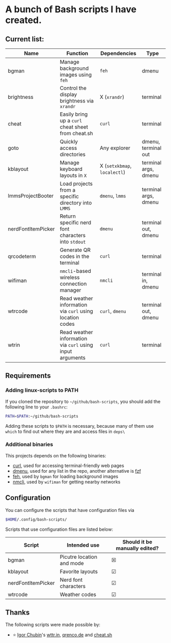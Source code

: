 # A bunch of Bash scripts I have created.

## Current list:

| Name               | Function                                                  | Dependencies                 | Type                 |
| -                  | -                                                         | -                            | -                    |
| bgman              | Manage background images using `feh`                      | `feh`                        | dmenu                |
| brightness         | Control the display brightness via `xrandr`               | X (`xrandr`)                 | terminal             |
| cheat              | Easily bring up a `curl` cheat sheet from cheat.sh        | `curl`                       | terminal             |
| goto               | Quickly access directories                                | Any explorer                 | dmenu, terminal out  |
| kblayout           | Manage keyboard layouts in `X`                            | X (`setxkbmap`, `localectl`) | terminal args, dmenu |
| lmmsProjectBooter  | Load projects from a specific directory into `LMMS`       | `dmenu`, `lmms`              | terminal args, dmenu |
| nerdFontItemPicker | Return specific nerd font characters into `stdout`        | `dmenu`                      | terminal out, dmenu  |
| qrcodeterm         | Generate QR codes in the terminal                         | `curl`                       | terminal             |
| wifiman            | `nmcli`-based wireless connection manager                 | `nmcli`                      | terminal in, dmenu   |
| wtrcode            | Read weather information via `curl` using location codes  | `curl`, `dmenu`              | terminal out, dmenu  |
| wtrin              | Read weather information via `curl` using input arguments | `curl`                       | terminal             |

## Requirements

### Adding linux-scripts to PATH

If you cloned the repository to `~/github/bash-scripts`, you should add the following line to your `.bashrc`:

```sh
PATH=$PATH:~/github/bash-scripts
```

Adding these scripts to ``$PATH`` is necessary, because many of them use ``which`` to find out where they are and access files in ``deps\``

### Additional binaries

This projects depends on the following binaries:

- [curl](https://curl.se/), used for accessing terminal-friendly web pages
- [dmenu](https://tools.suckless.org/dmenu/), used for any list in the repo, another alternative is [fzf](https://github.com/junegunn/fzf)
- [feh](https://github.com/derf/feh), used by ``bgman`` for loading background images
- [nmcli](https://linux.die.net/man/1/nmcli), used by ``wifiman`` for getting nearby networks

## Configuration

You can configure the scripts that have configuration files via
```sh
$HOME/.config/bash-scripts/
```

Scripts that use configuration files are listed below:

| Script             | Intended use              | Should it be manually edited? |
| -                  | -                         | -                             |
| bgman              | Picutre location and mode | ☒                             |
| kblayout           | Favorite layouts          | ☑                             |
| nerdFontItemPicker | Nerd font characters      | ☑                             |
| wtrcode            | Weather codes             | ☑                             |

## Thanks

The following scripts were made possible by:

- ⭐ [Igor Chubin](https://github.com/chubin)'s [wttr.in](https://github.com/chubin/wttr.in), [qrenco.de](https://github.com/chubin/qrenco.de) and [cheat.sh](https://github.com/chubin/cheat.sh)

